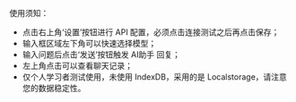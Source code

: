 使用须知：
- 点击右上角‘设置’按钮进行 API 配置，必须点击连接测试之后再点击保存；
- 输入框区域左下角可以快速选择模型；
- 输入问题后点击‘发送’按钮触发 AI助手 回复；
- 左上角点击可以查看聊天记录；
- 仅个人学习者测试使用，未使用 IndexDB，采用的是 Localstorage，请注意您的数据稳定性。
